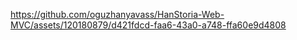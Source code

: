 

https://github.com/oguzhanyavass/HanStoria-Web-MVC/assets/120180879/d421fdcd-faa6-43a0-a748-ffa60e9d4808

